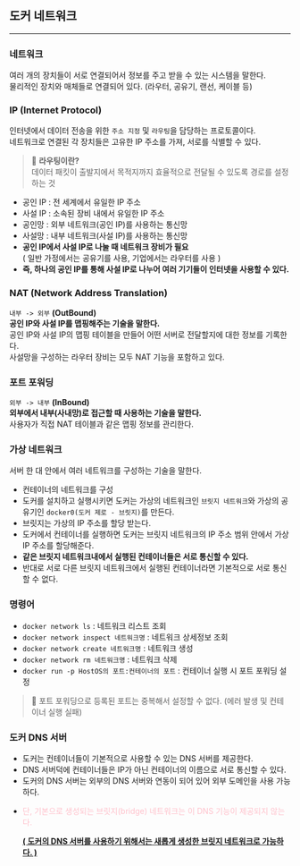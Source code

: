## 도커 네트워크

-------

### 네트워크

여러 개의 장치들이 서로 연결되어서 정보를 주고 받을 수 있는 시스템을 말한다. <br>
물리적인 장치와 매체들로 연결되어 있다. (라우터, 공유기, 랜선, 케이블 등)

### IP (Internet Protocol)

인터넷에서 데이터 전송을 위한 `주소 지정` 및 `라우팅`을 담당하는 프로토콜이다. <br>
네트워크로 연결된 각 장치들은 고유한 IP 주소를 가져, 서로를 식별할 수 있다. <br>
> 📌 **라우팅이란?** <br>데이터 패킷이 출발지에서 목적지까지 효율적으로 전달될 수 있도록 경로를 설정하는 것

- 공인 IP : 전 세계에서 유일한 IP 주소
- 사설 IP : 소속된 장비 내에서 유일한 IP 주소
- 공인망 : 외부 네트워크(공인 IP)를 사용하는 통신망
- 사설망 : 내부 네트워크(사설 IP)를 사용하는 통신망
- **공인 IP에서 사설 IP로 나눌 때 네트워크 장비가 필요** <br>
  ( 일반 가정에서는 공유기를 사용, 기업에서는 라우터를 사용 )
- **즉, 하나의 공인 IP를 통해 사설 IP로 나누어 여러 기기들이 인터넷을 사용할 수 있다.**

### NAT (Network Address Translation)

`내부 -> 외부` **(OutBound)** <br>
**공인 IP와 사설 IP를 맵핑해주는 기술을 말한다.** <br>
공인 IP와 사설 IP의 맵핑 테이블을 만들어 어떤 서버로 전달할지에 대한 정보를 기록한다. <br>
사설망을 구성하는 라우터 장비는 모두 NAT 기능을 포함하고 있다.

### 포트 포워딩

`외부 -> 내부` **(InBound)** <br>
**외부에서 내부(사내망)로 접근할 때 사용하는 기술을 말한다.** <br>
사용자가 직접 NAT 테이블과 같은 맵핑 정보를 관리한다.

### 가상 네트워크

서버 한 대 안에서 여러 네트워크를 구성하는 기술을 말한다.
- 컨테이너의 네트워크를 구성 
- 도커를 설치하고 실행시키면 도커는 가상의 네트워크인 `브릿지 네트워크`와 가상의 공유기인 `docker0(도커 제로 - 브릿지)`를 만든다.
- 브릿지는 가상의 IP 주소를 할당 받는다.
- 도커에서 컨테이너를 실행하면 도커는 브릿지 네트워크의 IP 주소 범위 안에서 가상 IP 주소를 할당해준다.
- **같은 브릿지 네트워크내에서 실행된 컨테이너들은 서로 통신할 수 있다.**
- 반대로 서로 다른 브릿지 네트워크에서 실행된 컨테이너라면 기본적으로 서로 통신할 수 없다.

### 명령어

- `docker network ls` : 네트워크 리스트 조회
- `docker network inspect 네트워크명` : 네트워크 상세정보 조회
- `docker network create 네트워크명` : 네트워크 생성
- `docker network rm 네트워크명` : 네트워크 삭제
- `docker run -p HostOS의 포트:컨테이너의 포트` : 컨테이너 실행 시 포트 포워딩 설정

> 📌 포트 포워딩으로 등록된 포트는 중복해서 설정할 수 없다. (에러 발생 및 컨테이너 실행 실패)

### 도커 DNS 서버

- 도커는 컨테이너들이 기본적으로 사용할 수 있는 DNS 서버를 제공한다.
- DNS 서버덕에 컨테이너들은 IP가 아닌 컨테이너의 이름으로 서로 통신할 수 있다.
- 도커의 DNS 서버는 외부의 DNS 서버와 연동이 되어 있어 외부 도메인을 사용 가능하다.
- <p style="color:pink;">
  단, 기본으로 생성되는 브릿지(bridge) 네트워크는 이 DNS 기능이 제공되지 않는다.
  </p>
  <u><b>( 도커의 DNS 서버를 사용하기 위해서는 새롭게 생성한 브릿지 네트워크로 가능하다. )</b></u>
